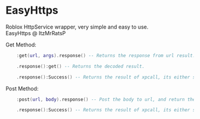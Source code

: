 # EasyHttps
Roblox HttpService wrapper, very simple and easy to use.                                                
EasyHttps @ ItzMrRatsP

                                     
Get Method:
```lua
    :get(url, args).response() -- Returns the response from url result.
```

```lua
    .response():get() -- Returns the decoded result.
```

```lua
    .response():Success() -- Returns the result of xpcall, its either success or failed.
```

Post Method:
```lua
    :post(url, body).response() -- Post the body to url, and return the response from result.
```

```lua
    .response():Success() -- Returns the result of xpcall, its either success or failed.
```
